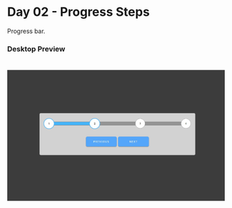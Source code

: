 # Day 02 - Progress Steps

Progress bar.

### Desktop Preview

<h1 align="center">
  <img alt="Desktop preview" src="imgs/preview-imgs/desktop.jpg" />
</h1>
